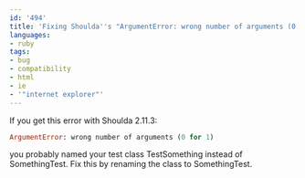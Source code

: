 ```yaml
---
id: '494'
title: 'Fixing Shoulda''s "ArgumentError: wrong number of arguments (0 for 1)"'
languages:
- ruby
tags:
- bug
- compatibility
- html
- ie
- '"internet explorer"'
---
```

If you get this error with Shoulda 2.11.3:


```ruby
ArgumentError: wrong number of arguments (0 for 1)
```
    

you probably named your test class TestSomething instead of SomethingTest. Fix this by renaming the class to SomethingTest.

